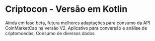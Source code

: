 # Criptocon - Versão em Kotlin
Ainda em fase beta, futura melhores adaptações para consumo da API CoinMarketCap na versão V2.
Aplicativo para conversão e análise de criptomoedas, Consumo de diversos dados. 
